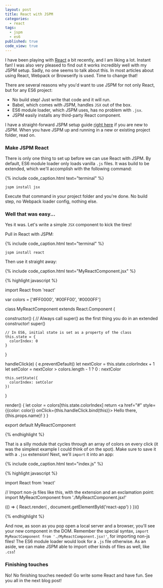 ```yaml
---
layout: post
title: React with JSPM
categories:
  - react
tags:
  - jspm
  - es6
published: true
code_view: true
---
```


I have been playing with [React](https://facebook.github.io/react/) a bit recently, and I am liking a lot. Instant fan! I was also very pleased to find out it works incredibly well with my JSPM setup. Sadly, no one seems to talk about this. In most articles about using React, Webpack or Browserify is used. Time to change that!

There are several reasons why you'd want to use JSPM for not only React, but for any ES6 project:

- No build step! Just write that code and it will run.
- Babel, which comes with JSPM, handles `JSX` out of the box.
- ES6 module loader, which JSPM uses, has no problem with `.jsx`.
- JSPM easily installs any third-party React component.

I have a straight-forward JSPM setup guide [right here](http://blog.developsuperpowers.com/jspm-superpowered-es6-development/) if you are new to JSPM. When you have JSPM up and running in a new or existing project folder, read on.

### Make JSPM React

There is only one thing to set up before we can use React with JSPM. By default, ES6 module loader only loads vanilla `.js` files. It was build to be extended, which we'll accomplish with the following command:

{% include code_caption.html text="terminal" %}

```
jspm install jsx
```

Execute that command in your project folder and you're done. No build step, no Webpack loader config, nothing else.

### Well that was easy...

Yes it was. Let's write a simple `JSX` component to kick the tires!

Pull in React with JSPM:

{% include code_caption.html text="terminal" %}

```
jspm install react
```

Then use it straight away:

{% include code_caption.html text="MyReactComponent.jsx" %}

{% highlight javascript %}

import React from 'react'

var colors = ['#FF0000', '#00FF00', '#0000FF']

class MyReactComponent extends React.Component {

  constructor() {
    // Always call super() as the first thing you do in an extended constructor!
    super()

    // In ES6, initial state is set as a property of the class
    this.state = {
      colorIndex: 0
    }
  }

  handleClick(e) {
    e.preventDefault()
    let nextColor = this.state.colorIndex + 1
    let setColor = nextColor > colors.length - 1 ? 0 : nextColor

    this.setState({
      colorIndex: setColor
    })
  }

  render() {
    let color = colors[this.state.colorIndex]
    return <a href="#" style={{color: color}} onClick={this.handleClick.bind(this)}>
      Hello there, {this.props.name}!
    </a>
  }
}

export default MyReactComponent

{% endhighlight %}

That is a silly module that cycles through an array of colors on every click (it was the simplest example I could think of on the spot). Make sure to save it with a `.jsx` extension! Next, we'll `import` it into an app:

{% include code_caption.html text="index.js" %}

{% highlight javascript %}

import React from 'react'

// Import non-js files like this, with the extension and an exclamation point:
import MyReactComponent from './MyReactComponent.jsx!'

(() => {
  React.render(
    <MyReactComponent name="Daniel" />,
    document.getElementById('react-app')
  )
})()

{% endhighlight %}

And now, as soon as you pop open a local server and a browser, you'll see your new component in the DOM. Remember the special syntax, `import MyReactComponent from './MyReactComponent.jsx!'`, for importing non-js files! The ES6 module loader would look for a `.js` file otherwise. As an aside, we can make JSPM able to import other kinds of files as well, like `.css`!

### Finishing touches

No! No finishing touches needed! Go write some React and have fun. See you all in the next blog post!